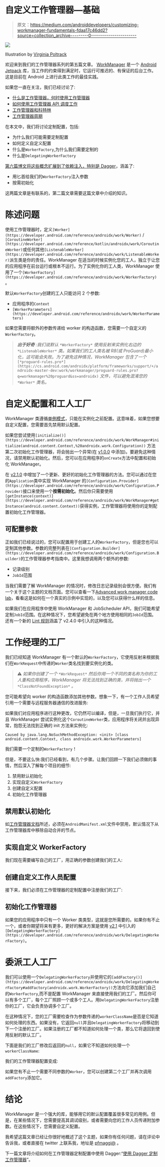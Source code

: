 # 自定义工作管理器—基础

> 原文：<https://medium.com/androiddevelopers/customizing-workmanager-fundamentals-fdaa17c46dd2?source=collection_archive---------0----------------------->

![](img/4e277e9d51988f5c5dfbd1e500de6c9c.png)

Illustration by [Virginia Poltrack](https://twitter.com/VPoltrack)

欢迎来到我们的工作管理器系列的第五篇文章。 [WorkManager](https://developer.android.com/topic/libraries/architecture/workmanager/) 是一个 [Android Jetpack](https://developer.android.com/jetpack/) 库，当工作的约束得到满足时，它运行可推迟的、有保证的后台工作。这是目前在 Android 上进行此类工作的最佳实践。

如果您一直在关注，我们已经讨论了:

*   [什么是工作管理器，何时使用工作管理器](/androiddevelopers/introducing-workmanager-2083bcfc4712)
*   [如何使用工作管理器 API 调度工作](/androiddevelopers/workmanager-basics-beba51e94048)
*   [工作管理器和科特林](/androiddevelopers/workmanager-meets-kotlin-b9ad02f7405e)
*   [工作管理器周期](/androiddevelopers/workmanager-periodicity-ff35185ff006)

在本文中，我们将讨论定制配置，包括:

*   为什么我们可能需要定制配置
*   如何定义自定义配置
*   什么是`WorkerFactory`,为什么我们需要定制的
*   什么是`DelegatingWorkerFactory`

[第六篇博文将这些概念扩展到了依赖注入，特别是 Dagger](/androiddevelopers/customizing-workmanager-with-dagger-1029688c0978)，涵盖了:

*   用匕首给我们的`WorkerFactory`注入参数
*   按需初始化

这两篇文章是有联系的，第二篇文章需要这篇文章中介绍的知识。

# 陈述问题

使用工作管理器时，定义`[Worker](https://developer.android.com/reference/androidx/work/Worker)` / `[CoroutineWorker](https://developer.android.com/reference/kotlin/androidx/work/CoroutineWorker)`或任何其他`[ListenableWorker](https://developer.android.com/reference/androidx/work/ListenableWorker)`派生类是你的责任。WorkManager 在适当的时候实例化您的工人，独立于让您的应用程序在前台运行或根本不运行。为了实例化你的工人类，WorkManager 使用了一个`[WorkerFactory](https://developer.android.com/reference/androidx/work/WorkerFactory)`。

默认`WorkerFactory`创建的工人只能访问 2 个参数:

*   应用程序的`Context`
*   `[WorkerParameters](https://developer.android.com/reference/androidx/work/WorkerParameters)`

如果您需要将额外的参数传递给 worker 的构造函数，您需要一个自定义的`WorkerFactory`。

> ***出于好奇*** *:我们说默认* `*WorkerFactory*` *使用反射来实例化右边的* `*ListenableWorker*` *类。如果我们的工人类名被 R8(或 ProGuard)最小化，这可能会失败。为了避免这种情况，WorkManager 包含了一个* `[*proguard-rules.pro*](https://cs.android.com/androidx/platform/frameworks/support/+/androidx-master-dev:work/workmanager/proguard-rules.pro?q=workmanager%20proguard&ss=androidx)` *文件，可以避免混淆您的* `*Worker*` *类名。*

# 自定义配置和工人工厂

WorkManager 类遵循[单例模式](https://en.wikipedia.org/wiki/Singleton_pattern)，只能在实例化之前配置。这意味着，如果您想要自定义配置，您需要首先禁用默认配置。

如果您尝试使用`[initialize()](https://developer.android.com/reference/androidx/work/WorkManager#initialize(android.content.Context,%20androidx.work.Configuration))` 方法第二次初始化工作管理器，将会抛出一个异常(在 [v1.0.0](https://developer.android.com/jetpack/androidx/releases/work#1.0.0-alpha11) 中添加)。要避免这种情况，请禁用默认初始化。然后，您可以在应用程序的`onCreate`方法中配置和初始化 WorkManager。

在 [v2.1.0](https://developer.android.com/jetpack/androidx/releases/work#2.1.0-alpha01) 中增加了一个更新、更好的初始化工作管理器的方法。您可以通过在您的`Application`类中实现 WorkManager 的`[Configuration.Provider](https://developer.android.com/reference/androidx/work/Configuration.Provider)`接口来使用一个**按需初始化**。然后你只需要使用`[getInstance(context)](https://developer.android.com/reference/androidx/work/WorkManager#getInstance(android.content.Context))`获得实例，工作管理器将使用你的定制配置初始化工作管理器。

## 可配置参数

正如我们已经说过的，您可以配置用于创建工人的`WorkerFactory`，但是您也可以定制其他参数。参数的完整列表在`[Configuration.Builder](https://developer.android.com/reference/androidx/work/Configuration.Builder)`的工作管理器参考指南中。这里我想调用两个额外的参数:

*   记录级别
*   `JobId`范围

当我们需要了解 WorkManager 的情况时，修改日志记录级别会很方便。我们有一个关于这个主题的文档页面。您可以查看一下[Advanced work manager code lab](https://codelabs.developers.google.com/codelabs/android-adv-workmanager/#0)，看看这是如何在一个真实的示例中实现的，以及您可以获得什么样的信息。

如果我们在应用程序中使用 WorkManager 和 JobScheduler API，我们可能希望定制`JobId`范围。在这种情况下，您希望避免在两个地方使用相同的`JobId`范围。还有一个新的 [Lint 规则](https://android.googlesource.com/platform/frameworks/support/+/androidx-master-dev/work/workmanager-lint/src/main/java/androidx/work/lint/SpecifyJobSchedulerIdRangeIssueDetector.kt)涵盖了 v2.4.0 中引入的这种情况。

# 工作经理的工厂

我们已经知道 WorkManager 有一个默认的`WorkerFactory`，它使用反射来根据我们在`WorkRequest`中传递的`Worker`类名找到要实例化的类。

> ⚠️ *如果你创建了一个* `*WorkRequest*` *然后你用一个不同的类名称为你的工人重构应用程序，WorkManager 将无法找到正确的类，并将抛出一个* `*ClassNotFoundException*` *。*

您可能希望向 worker 的构造函数添加其他参数。想象一下，有一个工作人员希望引用一个需要与远程服务器通信的改进服务:

如果我们对应用程序进行这种更改，它仍然可以编译，但是，一旦我们执行它，并且 WorkManager 尝试实例化这个`CoroutineWorker`类，应用程序将关闭并出现异常，抱怨无法找到正确的 init 方法来实例化:

```
Caused by java.lang.NoSuchMethodException: <init> [class android.content.Context, class androidx.work.WorkerParameters]
```

我们需要一个定制的`WorkerFactory`！

但是，不要这么快:我们已经看到，有几个步骤。让我们回顾一下我们必须做的事情，然后深入了解每个项目的细节:

1.  禁用默认初始化
2.  实现自定义`WorkerFactory`
3.  创建自定义配置
4.  初始化工作管理器

## 禁用默认初始化

如[工作管理器文档](https://developer.android.com/topic/libraries/architecture/workmanager/advanced/custom-configuration#remove-default)所述，必须在`AndroidManifest.xml`文件中禁用，默认情况下从工作管理器库中移除自动合并的节点。

## 实现自定义 WorkerFactory

我们现在需要编写自己的工厂，用正确的参数创建我们的工人:

## 创建自定义工作人员配置

接下来，我们必须在工作管理器的定制配置中注册我们的工厂:

## 初始化工作管理器

如果您的应用程序中只有一个 Worker 类类型，这就是您所需要的。如果你有不止一个，或者你期望将来有更多，更好的解决方案是使用 [v2.1](https://developer.android.com/jetpack/androidx/releases/work#2.1.0) 中引入的`[DelegatingWorkerFactory](https://developer.android.com/reference/androidx/work/DelegatingWorkerFactory)`。

# 委派工人工厂

我们可以使用一个`DelegatingWorkerFactory`并使用它的`[addFactory()](https://developer.android.com/reference/androidx/work/DelegatingWorkerFactory#addFactory(androidx.work.WorkerFactory))`方法向它添加我们自己的`WorkerFactory`,而不是配置 WorkManager 来直接使用我们的工厂。然后你可以有多个工厂，每个工厂照顾一个或多个工人。用`DelegatingWorkerFactory`注册你的工厂，它会负责协调多个工厂。

在这种情况下，您的工厂需要检查作为参数传递的`workerClassName`是否是它知道如何处理的东西。如果没有，它返回`null`并且`DelegatingWorkerFactory`将移动到下一个注册的工厂。如果注册的工厂都不知道如何处理一个类，那么它将退回到使用反射的默认工厂。

下面是我们的工厂修改后返回的`null`，如果它不知道如何处理一个`workerClassName`:

我们的工作管理器配置变成:

如果您有不止一个需要不同参数的`Worker`，您可以创建第二个工厂并再次调用`addFactory`添加它。

# 结论

WorkManager 是一个强大的库，能够用它的默认配置覆盖很多常见的用例。但是，在某些情况下，您需要提高其调试级别，或者需要向您的工作人员传递附加参数。在这些情况下，您需要自定义配置。

我希望这篇文章已经让你很好地概述了这个主题，如果你有任何问题，请在评论中告诉我，或者直接在 twitter 上联系我，地址是 [pfmaggi@](https://twitter.com/pfmaggi) 。

下一篇文章将介绍如何在工作管理器定制配置中使用 Dagger:“[使用 Dagger 定制工作管理器](/androiddevelopers/customizing-workmanager-with-dagger-1029688c0978)”。
